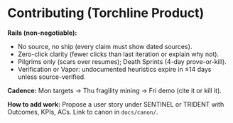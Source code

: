 # Contributing (Torchline Product)

**Rails (non-negotiable):**
- No source, no ship (every claim must show dated sources).
- Zero-click clarity (fewer clicks than last iteration or explain why not).
- Pilgrims only (scars over resumes); Death Sprints (4-day prove-or-kill).
- Verification or Vapor: undocumented heuristics expire in ≤14 days unless source-verified.

**Cadence:** Mon targets → Thu fragility mining → Fri demo (cite it or kill it).

**How to add work:** Propose a user story under SENTINEL or TRIDENT with Outcomes, KPIs, ACs. Link to canon in `docs/canon/`.
